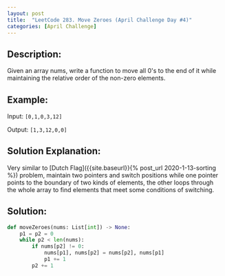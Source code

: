 ```yaml
---
layout: post
title:  "LeetCode 283. Move Zeroes (April Challenge Day #4)"
categories: [April Challenge]
---
```

## Description:
Given an array nums, write a function to move all 0's to the end of it while maintaining the relative order of the non-zero elements.

## Example:
Input: `[0,1,0,3,12]`

Output: `[1,3,12,0,0]`

## Solution Explanation:
Very similar to [Dutch Flag]({{site.baseurl}}{% post_url 2020-1-13-sorting %}) problem, maintain two pointers and switch positions while one pointer points to the boundary of two kinds of elements, the other loops through the whole array to find elements that meet some conditions of switching.

## Solution:
```python
def moveZeroes(nums: List[int]) -> None:
    p1 = p2 = 0
    while p2 < len(nums):
        if nums[p2] != 0:
            nums[p1], nums[p2] = nums[p2], nums[p1]
            p1 += 1
        p2 += 1
```
